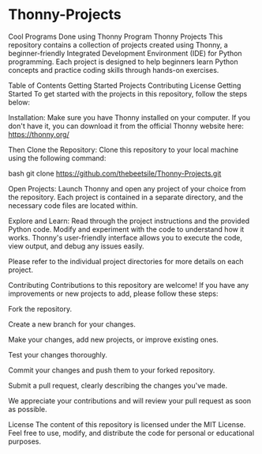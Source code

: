 # Thonny-Projects
Cool Programs Done using Thonny Program
Thonny Projects
This repository contains a collection of projects created using Thonny, a beginner-friendly Integrated Development Environment (IDE) for Python programming. Each project is designed to help beginners learn Python concepts and practice coding skills through hands-on exercises.

Table of Contents
Getting Started
Projects
Contributing
License
Getting Started
To get started with the projects in this repository, follow the steps below:

Installation: Make sure you have Thonny installed on your computer. If you don't have it, you can download it from the official Thonny website here:
https://thonny.org/

Then
Clone the Repository: Clone this repository to your local machine using the following command:

bash
git clone https://github.com/thebeetsile/Thonny-Projects.git

Open Projects: Launch Thonny and open any project of your choice from the repository. Each project is contained in a separate directory, and the necessary code files are located within.

Explore and Learn: Read through the project instructions and the provided Python code. Modify and experiment with the code to understand how it works. Thonny's user-friendly interface allows you to execute the code, view output, and debug any issues easily.

Please refer to the individual project directories for more details on each project.

Contributing
Contributions to this repository are welcome! If you have any improvements or new projects to add, please follow these steps:

Fork the repository.

Create a new branch for your changes.

Make your changes, add new projects, or improve existing ones.

Test your changes thoroughly.

Commit your changes and push them to your forked repository.

Submit a pull request, clearly describing the changes you've made.

We appreciate your contributions and will review your pull request as soon as possible.

License
The content of this repository is licensed under the MIT License. Feel free to use, modify, and distribute the code for personal or educational purposes.





